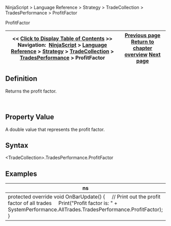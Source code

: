 ﻿
NinjaScript \> Language Reference \> Strategy \> TradeCollection \> TradesPerformance \> ProfitFactor

ProfitFactor

| \<\< [Click to Display Table of Contents](profitfactor.md) \>\> **Navigation:**     [NinjaScript](ninjascript-1.md) \> [Language Reference](language_reference_wip-1.md) \> [Strategy](strategy-1.md) \> [TradeCollection](tradecollection-1.md) \> [TradesPerformance](tradesperformance-1.md) \> ProfitFactor | [Previous page](points-1.md) [Return to chapter overview](tradesperformance-1.md) [Next page](rsquared-1.md) |
| --- | --- |
## Definition
Returns the profit factor.  

 
## Property Value
A double value that represents the profit factor.
 
## Syntax
\<TradeCollection\>.TradesPerformance.ProfitFactor

## Examples

| ns |
| --- |
| protected override void OnBarUpdate() {      // Print out the profit factor of all trades      Print("Profit factor is: " \+ SystemPerformance.AllTrades.TradesPerformance.ProfitFactor); } |
 
